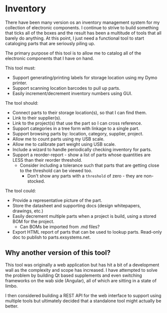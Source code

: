 Inventory
========================================================================================================================
There have been many version os an inventory management system for my collection of electronic components.  I continue to strive to build something that ticks all of the boxes and the result has been a multitude of tools that all barely do anything.  At this point, I just need a functional tool to start cataloging parts that are seriously piling up.

The primary purpose of this tool is to allow me to catalog all of the electronic components that I have on hand.


This tool must:

- Support generating/printing labels for storage location using my Dymo printer.
- Support scanning location barcodes to pull up parts.
- Easily increment/decrement inventory numbers using GUI.

The tool should:

- Connect parts to their storage location(s), so that I can find them.
- Link to their supplier(s).
- Link to the project(s) that use the part so I can cross reference.
- Support categories in a tree form with linkage to a single part.
- Support browsing parts by: location, category, supplier, project.
- Allow me to count parts using my USB scale.
- Allow me to calibrate part weight using USB scale.
- Include a wizard to handle periodically checking inventory for parts.
- Support a reorder-report - show a list of parts whose quantities are LESS than their reorder threshold.
    - Consider including a tolerance such that parts that are getting close to the threshold can be viewed too.
        - Don't show any parts with a `threshold` of zero - they are non-stocked.

The tool could:

- Provide a representative picture of the part.
- Store the datasheet and supporting docs (design whitepapers, drawings, etc.)
- Easily decrement multiple parts when a project is build, using a stored BOM for the project.
    - Can BOMs be imported from .md files?
- Export HTML report of parts that can be used to lookup parts.  Read-only doc to publish to parts.exsystems.net.




Why another version of this tool?
------------------------------------------------------------------------------------------------------------------------
This tool was originally a web application but has hit a bit of a development wall as the complexity and scope has increased.  I have attempted to solve the problem by building Qt based supplements and even switching frameworks on the wab side (Angular), all of which are sitting in a state of limbo.

I then considered building a REST API for the web interface to support using multiple tools but ultimately decided that a standalone tool might actually be better.
